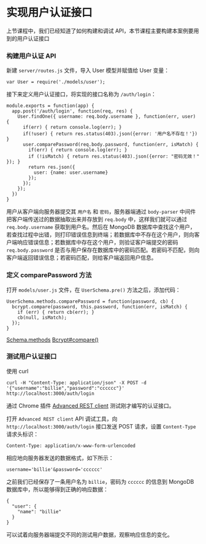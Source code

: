 # 实现用户认证接口

上节课程中，我们已经知道了如何构建和调试 API，本节课程主要构建本案例要用到的用户认证接口

### 构建用户认证 API

新建 `server/routes.js` 文件，导入 User 模型并赋值给 User 变量：

```
var User = require('./models/user');
```

接下来定义用户认证接口，将实现的接口名称为 `/auth/login`：

```
module.exports = function(app) {
  app.post('/auth/login', function(req, res) {
    User.findOne({ username: req.body.username }, function(err, user) {
      if(err) { return console.log(err); }
      if(!user) { return res.status(403).json({error: '用户名不存在！'}) }
      user.comparePassword(req.body.password, function(err, isMatch) {
        if(err) { return console.log(err); }
        if (!isMatch) { return res.status(403).json({error: "密码无效！" }); }
        return res.json({
          user: {name: user.username}
        });
      });
    });
  })
}
```

用户从客户端向服务器提交其 `用户名` 和 `密码`，服务器端通过 `body-parser` 中间件把客户端传送过的数据抽取出来并存放到 `req.body` 中，这样我们就可以通过 `req.body.username` 获取到用户名。然后在 MongoDB 数据库中查找这个用户，若查找过程中出错，则打印错误信息到终端；若数据库中不存在这个用户，则向客户端响应错误信息；若数据库中存在这个用户，则验证客户端提交的密码 `req.body.password` 是否与用户保存在数据库中的密码匹配。若密码不匹配，则向客户端返回错误信息；若密码匹配，则给客户端返回用户信息。

### 定义 comparePassword 方法

打开 `models/user.js` 文件，在 `UserSchema.pre()` 方法之后，添加代码：

```
UserSchema.methods.comparePassword = function(password, cb) {
  bcrypt.compare(password, this.password, function(err, isMatch) {
    if (err) { return cb(err); }
    cb(null, isMatch);
  });
}
```

[Schema.methods](http://mongoosejs.com/docs/api.html#schema_Schema-method)
[Bcrypt#compare()](https://www.npmjs.com/package/bcrypt#api)

### 测试用户认证接口

使用 curl

```
curl -H "Content-Type: application/json" -X POST -d '{"username":"billie","password":"cccccc"}' http://localhost:3000/auth/login
```

通过 Chrome 插件 [Advanced REST client](https://chrome.google.com/webstore/detail/advanced-rest-client/hgmloofddffdnphfgcellkdfbfbjeloo) 测试刚才编写的认证接口。

打开 `Advanced REST client` API 调试工具，向 `http://localhost:3000/auth/login` 接口发送 POST 请求，设置 `Content-Type` 请求头标识：

```
Content-Type: application/x-www-form-urlencoded
```

相应地向服务器发送的数据格式，如下所示：

```
username='billie'&password='cccccc'
```

之前我们已经保存了一条用户名为 `billie`，密码为 `cccccc` 的信息到 MongoDB 数据库中，所以能够得到正确的响应数据：

```
{
  "user": {
    "name": "billie"
  }
}
```

可以试着向服务器端提交不同的测试用户数据，观察响应信息的变化。

